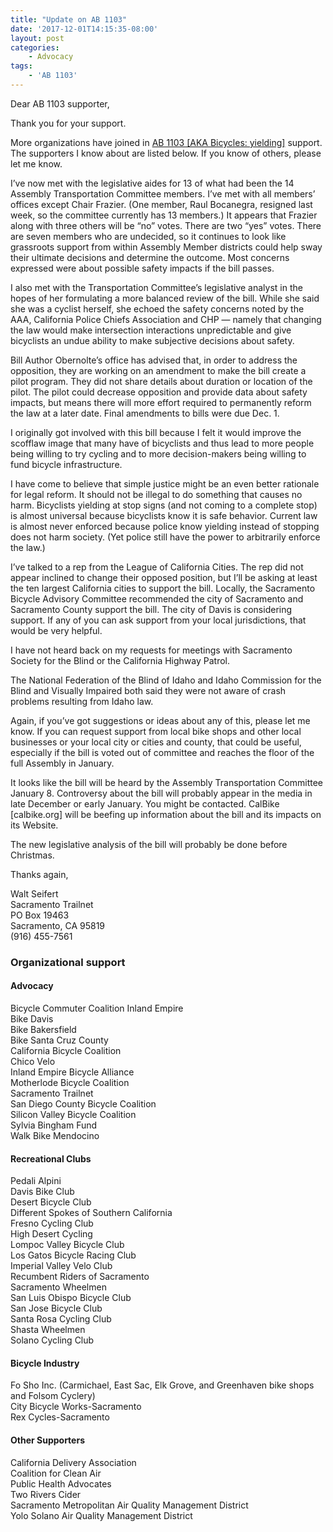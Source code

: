 ```yaml
---
title: "Update on AB 1103"
date: '2017-12-01T14:15:35-08:00'
layout: post
categories:
    - Advocacy
tags:
    - 'AB 1103'
---
```


Dear AB 1103 supporter,

Thank you for your support.

More organizations have joined in [AB 1103 \[AKA Bicycles: yielding\]](http://leginfo.legislature.ca.gov/faces/billNavClient.xhtml?bill_id=201720180AB1103) support. The supporters I know about are listed below. If you know of others, please let me know.

I’ve now met with the legislative aides for 13 of what had been the 14 Assembly Transportation Committee members. I’ve met with all members’ offices except Chair Frazier. (One member, Raul Bocanegra, resigned last week, so the committee currently has 13 members.) It appears that Frazier along with three others will be “no” votes. There are two “yes” votes. There are seven members who are undecided, so it continues to look like grassroots support from within Assembly Member districts could help sway their ultimate decisions and determine the outcome. Most concerns expressed were about possible safety impacts if the bill passes.

I also met with the Transportation Committee’s legislative analyst in the hopes of her formulating a more balanced review of the bill. While she said she was a cyclist herself, she echoed the safety concerns noted by the AAA, California Police Chiefs Association and CHP — namely that changing the law would make intersection interactions unpredictable and give bicyclists an undue ability to make subjective decisions about safety.

Bill Author Obernolte’s office has advised that, in order to address the opposition, they are working on an amendment to make the bill create a pilot program. They did not share details about duration or location of the pilot. The pilot could decrease opposition and provide data about safety impacts, but means there will more effort required to permanently reform the law at a later date. Final amendments to bills were due Dec. 1.

I originally got involved with this bill because I felt it would improve the scofflaw image that many have of bicyclists and thus lead to more people being willing to try cycling and to more decision-makers being willing to fund bicycle infrastructure.

I have come to believe that simple justice might be an even better rationale for legal reform. It should not be illegal to do something that causes no harm. Bicyclists yielding at stop signs (and not coming to a complete stop) is almost universal because bicyclists know it is safe behavior. Current law is almost never enforced because police know yielding instead of stopping does not harm society. (Yet police still have the power to arbitrarily enforce the law.)

I’ve talked to a rep from the League of California Cities. The rep did not appear inclined to change their opposed position, but I’ll be asking at least the ten largest California cities to support the bill. Locally, the Sacramento Bicycle Advisory Committee recommended the city of Sacramento and Sacramento County support the bill. The city of Davis is considering support. If any of you can ask support from your local jurisdictions, that would be very helpful.

I have not heard back on my requests for meetings with Sacramento Society for the Blind or the California Highway Patrol.

The National Federation of the Blind of Idaho and Idaho Commission for the Blind and Visually Impaired both said they were not aware of crash problems resulting from Idaho law.

Again, if you’ve got suggestions or ideas about any of this, please let me know. If you can request support from local bike shops and other local businesses or your local city or cities and county, that could be useful, especially if the bill is voted out of committee and reaches the floor of the full Assembly in January.

It looks like the bill will be heard by the Assembly Transportation Committee January 8. Controversy about the bill will probably appear in the media in late December or early January. You might be contacted. CalBike \[calbike.org\] will be beefing up information about the bill and its impacts on its Website.

The new legislative analysis of the bill will probably be done before Christmas.

Thanks again,

Walt Seifert  
Sacramento Trailnet  
PO Box 19463  
Sacramento, CA 95819  
(916) 455-7561

### Organizational support

#### Advocacy

Bicycle Commuter Coalition Inland Empire  
Bike Davis  
Bike Bakersfield  
Bike Santa Cruz County  
California Bicycle Coalition  
Chico Velo  
Inland Empire Bicycle Alliance  
Motherlode Bicycle Coalition  
Sacramento Trailnet  
San Diego County Bicycle Coalition  
Silicon Valley Bicycle Coalition  
Sylvia Bingham Fund  
Walk Bike Mendocino

#### Recreational Clubs

Pedali Alpini  
Davis Bike Club  
Desert Bicycle Club  
Different Spokes of Southern California  
Fresno Cycling Club  
High Desert Cycling  
Lompoc Valley Bicycle Club  
Los Gatos Bicycle Racing Club  
Imperial Valley Velo Club  
Recumbent Riders of Sacramento  
Sacramento Wheelmen  
San Luis Obispo Bicycle Club  
San Jose Bicycle Club  
Santa Rosa Cycling Club  
Shasta Wheelmen  
Solano Cycling Club

#### Bicycle Industry

Fo Sho Inc. (Carmichael, East Sac, Elk Grove, and Greenhaven bike shops and Folsom Cyclery)  
City Bicycle Works-Sacramento  
Rex Cycles-Sacramento

#### Other Supporters

California Delivery Association  
Coalition for Clean Air  
Public Health Advocates  
Two Rivers Cider  
Sacramento Metropolitan Air Quality Management District  
Yolo Solano Air Quality Management District
